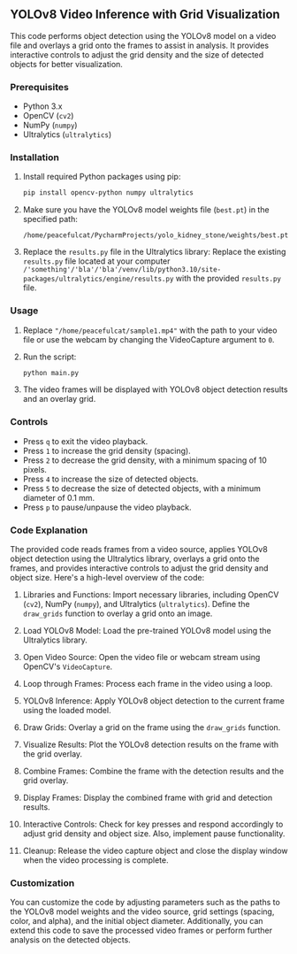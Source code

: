 ## YOLOv8 Video Inference with Grid Visualization

This code performs object detection using the YOLOv8 model on a video file and overlays a grid onto the frames to assist in analysis. It provides interactive controls to adjust the grid density and the size of detected objects for better visualization.

### Prerequisites

- Python 3.x
- OpenCV (`cv2`)
- NumPy (`numpy`)
- Ultralytics (`ultralytics`)

### Installation

1. Install required Python packages using pip:

   ```bash
   pip install opencv-python numpy ultralytics
   ```

2. Make sure you have the YOLOv8 model weights file (`best.pt`) in the specified path:
   ```
   /home/peacefulcat/PycharmProjects/yolo_kidney_stone/weights/best.pt
   ```

3. Replace the `results.py` file in the Ultralytics library:
   Replace the existing `results.py` file located at your computer `/'something'/'bla'/'bla'/venv/lib/python3.10/site-packages/ultralytics/engine/results.py` with the provided `results.py` file.

### Usage

1. Replace `"/home/peacefulcat/sample1.mp4"` with the path to your video file or use the webcam by changing the VideoCapture argument to `0`.

2. Run the script:

   ```bash
   python main.py
   ```

3. The video frames will be displayed with YOLOv8 object detection results and an overlay grid.

### Controls

- Press `q` to exit the video playback.
- Press `1` to increase the grid density (spacing).
- Press `2` to decrease the grid density, with a minimum spacing of 10 pixels.
- Press `4` to increase the size of detected objects.
- Press `5` to decrease the size of detected objects, with a minimum diameter of 0.1 mm.
- Press `p` to pause/unpause the video playback.

### Code Explanation

The provided code reads frames from a video source, applies YOLOv8 object detection using the Ultralytics library, overlays a grid onto the frames, and provides interactive controls to adjust the grid density and object size. Here's a high-level overview of the code:

1. Libraries and Functions: Import necessary libraries, including OpenCV (`cv2`), NumPy (`numpy`), and Ultralytics (`ultralytics`). Define the `draw_grids` function to overlay a grid onto an image.

2. Load YOLOv8 Model: Load the pre-trained YOLOv8 model using the Ultralytics library.

3. Open Video Source: Open the video file or webcam stream using OpenCV's `VideoCapture`.

4. Loop through Frames: Process each frame in the video using a loop.

5. YOLOv8 Inference: Apply YOLOv8 object detection to the current frame using the loaded model.

6. Draw Grids: Overlay a grid on the frame using the `draw_grids` function.

7. Visualize Results: Plot the YOLOv8 detection results on the frame with the grid overlay.

8. Combine Frames: Combine the frame with the detection results and the grid overlay.

9. Display Frames: Display the combined frame with grid and detection results.

10. Interactive Controls: Check for key presses and respond accordingly to adjust grid density and object size. Also, implement pause functionality.

11. Cleanup: Release the video capture object and close the display window when the video processing is complete.

### Customization

You can customize the code by adjusting parameters such as the paths to the YOLOv8 model weights and the video source, grid settings (spacing, color, and alpha), and the initial object diameter. Additionally, you can extend this code to save the processed video frames or perform further analysis on the detected objects.
